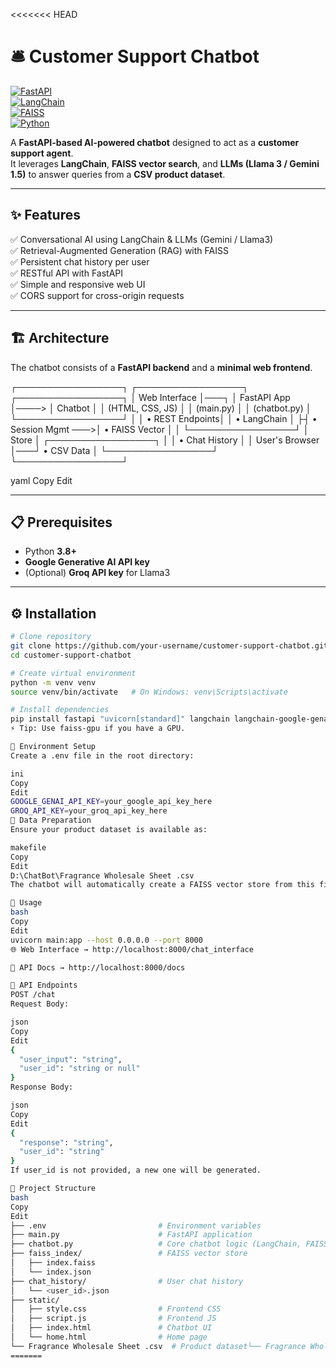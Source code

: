<<<<<<< HEAD
# 🛎️ Customer Support Chatbot  

[![FastAPI](https://img.shields.io/badge/FastAPI-009688?style=for-the-badge&logo=fastapi&logoColor=white)](https://fastapi.tiangolo.com/)  
[![LangChain](https://img.shields.io/badge/LangChain-00B140?style=for-the-badge&logo=chainlink&logoColor=white)](https://www.langchain.com/)  
[![FAISS](https://img.shields.io/badge/FAISS-FF6F00?style=for-the-badge&logo=vectorworks&logoColor=white)](https://github.com/facebookresearch/faiss)  
[![Python](https://img.shields.io/badge/Python-3.8+-3776AB?style=for-the-badge&logo=python&logoColor=white)](https://www.python.org/)  

A **FastAPI-based AI-powered chatbot** designed to act as a **customer support agent**.  
It leverages **LangChain**, **FAISS vector search**, and **LLMs (Llama 3 / Gemini 1.5)** to answer queries from a **CSV product dataset**.  

---

## ✨ Features  

✅ Conversational AI using LangChain & LLMs (Gemini / Llama3)  
✅ Retrieval-Augmented Generation (RAG) with FAISS  
✅ Persistent chat history per user  
✅ RESTful API with FastAPI  
✅ Simple and responsive web UI  
✅ CORS support for cross-origin requests  

---

## 🏗️ Architecture  

The chatbot consists of a **FastAPI backend** and a **minimal web frontend**.  

┌─────────────────┐ ┌─────────────────┐ ┌─────────────────┐
│ Web Interface   │───┐ │ FastAPI App │────> │ Chatbot │
│ (HTML, CSS, JS) │ │ (main.py) │ │ (chatbot.py) │
└─────────────────┘ │ │ • REST Endpoints│ │ • LangChain │
├┤ • Session Mgmt ───>│ • FAISS Vector │
│ └─────────────────┘ │ Store │
┌─────────────────┐ │ │ • Chat History │
│ User's Browser  │───┘ • CSV Data     │
└─────────────────┘ └─────────────────┘

yaml
Copy
Edit

---

## 📋 Prerequisites  

- Python **3.8+**  
- **Google Generative AI API key**  
- (Optional) **Groq API key** for Llama3  

---

## ⚙️ Installation  

```bash
# Clone repository
git clone https://github.com/your-username/customer-support-chatbot.git
cd customer-support-chatbot

# Create virtual environment
python -m venv venv
source venv/bin/activate   # On Windows: venv\Scripts\activate

# Install dependencies
pip install fastapi "uvicorn[standard]" langchain langchain-google-genai langchain-groq python-dotenv faiss-cpu
⚡ Tip: Use faiss-gpu if you have a GPU.

🔑 Environment Setup
Create a .env file in the root directory:

ini
Copy
Edit
GOOGLE_GENAI_API_KEY=your_google_api_key_here
GROQ_API_KEY=your_groq_api_key_here
📂 Data Preparation
Ensure your product dataset is available as:

makefile
Copy
Edit
D:\ChatBot\Fragrance Wholesale Sheet .csv
The chatbot will automatically create a FAISS vector store from this file.

🚀 Usage
bash
Copy
Edit
uvicorn main:app --host 0.0.0.0 --port 8000
🌐 Web Interface → http://localhost:8000/chat_interface

📖 API Docs → http://localhost:8000/docs

📡 API Endpoints
POST /chat
Request Body:

json
Copy
Edit
{
  "user_input": "string",
  "user_id": "string or null"
}
Response Body:

json
Copy
Edit
{
  "response": "string",
  "user_id": "string"
}
If user_id is not provided, a new one will be generated.

📂 Project Structure
bash
Copy
Edit
├── .env                         # Environment variables
├── main.py                      # FastAPI application
├── chatbot.py                   # Core chatbot logic (LangChain, FAISS)
├── faiss_index/                 # FAISS vector store
│   ├── index.faiss
│   └── index.json
├── chat_history/                # User chat history
│   └── <user_id>.json
├── static/
│   ├── style.css                # Frontend CSS
│   ├── script.js                # Frontend JS
│   ├── index.html               # Chatbot UI
│   └── home.html                # Home page
└── Fragrance Wholesale Sheet .csv  # Product dataset└── Fragrance Wholesale Sheet .csv  # Product dataset
=======